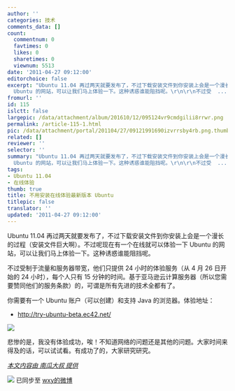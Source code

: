 ```yaml
---
author: ''
categories: 技术
comments_data: []
count:
  commentnum: 0
  favtimes: 0
  likes: 0
  sharetimes: 0
  viewnum: 5513
date: '2011-04-27 09:12:00'
editorchoice: false
excerpt: "Ubuntu 11.04 再过两天就要发布了，不过下载安装文件到你安装上会是一个漫长的过程（安装文件巨大啊）。不过呢现在有一个在线就可以体验一下
  Ubuntu 的网站，可以让我们马上体验一下。这种诱惑谁能阻挡呢。\r\n\r\n不过受  ..."
fromurl: ''
id: 115
islctt: false
largepic: /data/attachment/album/201610/12/095124vr9cmdgilii8rrwr.png
permalink: /article-115-1.html
pic: /data/attachment/portal/201104/27/09121991690izvrrsby4rb.png.thumb.jpg
related: []
reviewer: ''
selector: ''
summary: "Ubuntu 11.04 再过两天就要发布了，不过下载安装文件到你安装上会是一个漫长的过程（安装文件巨大啊）。不过呢现在有一个在线就可以体验一下
  Ubuntu 的网站，可以让我们马上体验一下。这种诱惑谁能阻挡呢。\r\n\r\n不过受  ..."
tags:
- Ubuntu 11.04
- 在线体验
thumb: true
title: 不用安装在线体验最新版本 Ubuntu
titlepic: false
translator: ''
updated: '2011-04-27 09:12:00'
---
```


Ubuntu 11.04 再过两天就要发布了，不过下载安装文件到你安装上会是一个漫长的过程（安装文件巨大啊）。不过呢现在有一个在线就可以体验一下 Ubuntu 的网站，可以让我们马上体验一下。这种诱惑谁能阻挡呢。  
  
不过受制于流量和服务器带宽，他们只提供 24 小时的体验服务（从 4 月 26 日开始的 24 小时），每个人只有 15 分钟的时间。基于亚马逊云计算服务器（所以您需要赞同他们的服务条款）的，可谓是所有先进的技术全都有了。  
  
你需要有一个 Ubuntu 账户（可以创建）和支持 Java 的浏览器。体验地址：  
  



* <http://try-ubuntu-beta.ec42.net/>


  
![](/data/attachment/portal/201104/27/09121991690izvrrsby4rb.png)  
  
悲惨的是，我没有体验成功，唉！不知道网络的问题还是其他的问题。大家时间来得及的话，可以试试看。有成功了的，大家研究研究。


 


*[本文内容由 南瓜大叔 提供](thread-7115-1-1.html)*
 



![](http://linux.cn/xwb/images/bgimg/icon_logo.png) 已同步至 [wxy的微博](http://api.t.sina.com.cn/1747813575/statuses/9705719047)